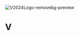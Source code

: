 
![V2024Logo-removebg-preview](https://github.com/V-2024/.github/assets/101240036/9c8ef1c4-b5d3-4e68-9ae2-4629c1c2cda7)

# V


